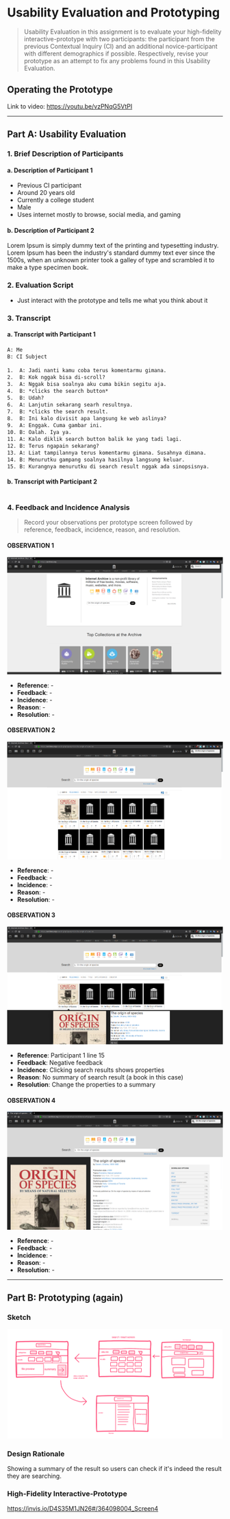 # Usability Evaluation and Prototyping
> Usability Evaluation in this assignment is to evaluate your high-fidelity interactive-prototype with two participants:
> the participant from the previous Contextual Inquiry (CI) 
> and an additional novice-participant with different demographics if possible.
> Respectively, revise your prototype as an attempt to fix any problems found in this Usability Evaluation.

## Operating the Prototype

Link to video: https://youtu.be/vzPNqG5VtPI

---

## Part A: Usability Evaluation

### 1. Brief Description of Participants

#### a. Description of Participant 1
 - Previous CI participant
 - Around 20 years old
 - Currently a college student
 - Male
 - Uses internet mostly to browse, social media, and gaming

#### b. Description of Participant 2
Lorem Ipsum is simply dummy text of the printing and typesetting industry. Lorem Ipsum has been the industry's standard dummy text ever since the 1500s, when an unknown printer took a galley of type and scrambled it to make a type specimen book.

### 2. Evaluation Script
 - Just interact with the prototype and tells me what you think about it

### 3. Transcript

#### a. Transcript with Participant 1
```
A: Me
B: CI Subject

1.  A: Jadi nanti kamu coba terus komentarmu gimana.
2.  B: Kok nggak bisa di-scroll?
3.  A: Nggak bisa soalnya aku cuma bikin segitu aja.
4.  B: *clicks the search button*
5.  B: Udah?
6.  A: Lanjutin sekarang searh resultnya.
7.  B: *clicks the search result.
8.  B: Ini kalo divisit apa langsung ke web aslinya?
9.  A: Enggak. Cuma gambar ini.
10. B: Oalah. Iya ya.
11. A: Kalo diklik search button balik ke yang tadi lagi.
12. B: Terus ngapain sekarang?
13. A: Liat tampilannya terus komentarmu gimana. Susahnya dimana.
14. B: Menurutku gampang soalnya hasilnya langsung keluar.
15. B: Kurangnya menurutku di search result nggak ada sinopsisnya.
```

#### b. Transcript with Participant 2
```
```

### 4. Feedback and Incidence Analysis
> Record your observations per prototype screen followed by reference, feedback, incidence, reason, and resolution.

#### OBSERVATION 1
![Prototype Screen 1](res/screen1.png)

 - **Reference**: -
 - **Feedback**: -
 - **Incidence**: -
 - **Reason**: -
 - **Resolution**: -
 
#### OBSERVATION 2
![Prototype Screen 2](res/screen2.png)

 - **Reference**: -
 - **Feedback**: -
 - **Incidence**: -
 - **Reason**: -
 - **Resolution**: -
 
#### OBSERVATION 3
![Prototype Screen 3](res/screen3.png)

 - **Reference**: Participant 1 line 15  
 - **Feedback**: Negative feedback
 - **Incidence**: Clicking search results shows properties
 - **Reason**: No summary of search result (a book in this case)
 - **Resolution**: Change the properties to a summary
 

#### OBSERVATION 4
![Prototype Screen 4](res/screen4.png)

 - **Reference**: -  
 - **Feedback**: -
 - **Incidence**: -
 - **Reason**: -
 - **Resolution**: -
 
 ---

## Part B: Prototyping (again)

### Sketch

![Sketch of Refined Prototype](res/sketch.png)

### Design Rationale
Showing a summary of the result so users can check if it's indeed the result they are searching.

### High-Fidelity Interactive-Prototype

https://invis.io/D4S35M1JN26#/364098004_Screen4
